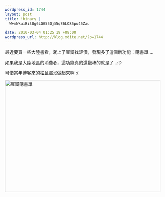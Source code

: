 ```yaml
--- 
wordpress_id: 1744
layout: post
title: !binary |
  W+mWkuiBil0g6LGG55Oj55qE6LO85pu45Zau

date: 2010-03-04 01:25:19 +08:00
wordpress_url: http://blog.xdite.net/?p=1744
---
```

最近要買一些大陸書看，就上了豆瓣找評價，發現多了這個新功能：購書單....

如果我是大陸地區的消費者，這功能真的還蠻棒的就是了...:D

可惜當年博客來的<a href="http://home.books.com.tw/">松鼠窩</a>沒做起來啊 :(

<a href="http://www.flickr.com/photos/xdite/4403705639/" title="豆瓣購書單 by xdite, on Flickr"><img src="http://farm3.static.flickr.com/2733/4403705639_a1649957c8.jpg" width="500" height="360" alt="豆瓣購書單" /></a>
